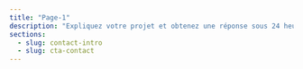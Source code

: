 ```yaml
---
title: "Page-1"
description: "Expliquez votre projet et obtenez une réponse sous 24 heures."
sections:
  - slug: contact-intro
  - slug: cta-contact
---
```


